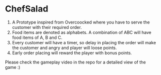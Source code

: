 # ChefSalad


1) A Prototype inspired from Overcoocked where you have to serve the customer with their required order.
2) Food items are denoted as alphabets. A combination of ABC will have food items of A, B and C. 
3) Every customer will have a timer, so delay in placing the order will make the customer and angry and player will loose points.
4) Early order placing will reward the player with bonus points. 


Please check the gameplay video in the repo for a detailed view of the game :)
